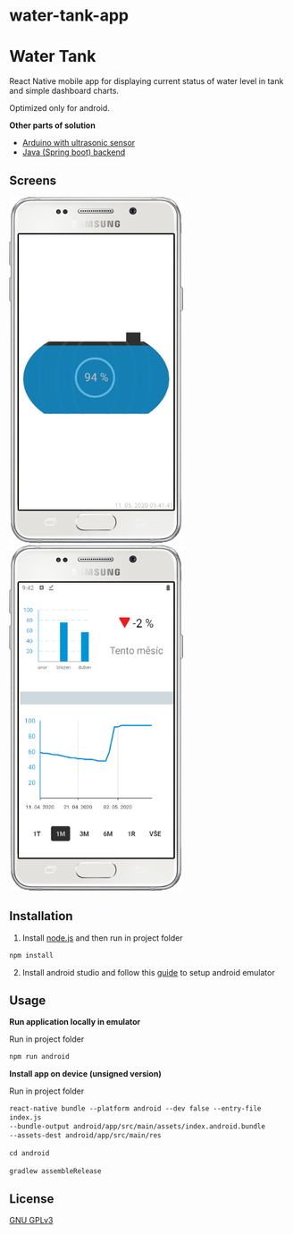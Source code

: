# water-tank-app
# Water Tank

React Native mobile app for displaying current status of water level in tank and simple dashboard charts.

Optimized only for android.

__Other parts of solution__
* [Arduino with ultrasonic sensor](https://github.com/martin-pechacek/water-tank-arduino)
* [Java (Spring boot) backend](https://github.com/martin-pechacek/water-tank-backend)

## Screens

![Home screen](https://github.com/martin-pechacek/water-tank-app/blob/master/example/homescreen.png?raw=true)
![Dashboard](https://github.com/martin-pechacek/water-tank-app/blob/master/example/dashboard.png?raw=true)


## Installation

1. Install [node.js](https://nodejs.org/en/) and then run in project folder
```bash
npm install
```
2. Install android studio and follow this [guide](https://developer.android.com/studio/run/emulator) to setup android emulator

## Usage

__Run application locally in emulator__

Run in project folder

```bash
npm run android
```
__Install app on device (unsigned version)__

Run in project folder

```
react-native bundle --platform android --dev false --entry-file index.js
--bundle-output android/app/src/main/assets/index.android.bundle 
--assets-dest android/app/src/main/res

cd android

gradlew assembleRelease

```

## License
[GNU GPLv3](https://choosealicense.com/licenses/gpl-3.0/)